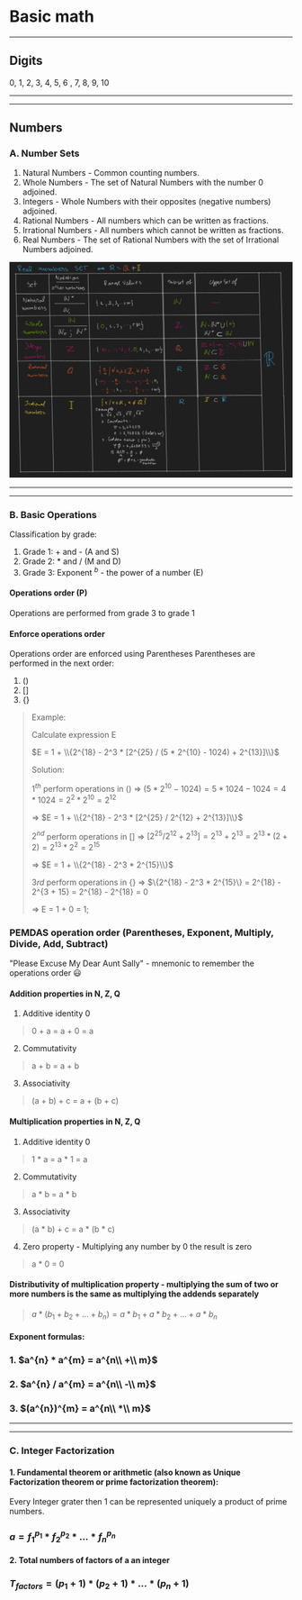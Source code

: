 # Basic math
-------------------------------------------------------------------------------
## Digits
0, 1, 2, 3, 4, 5, 6 , 7, 8, 9, 10

-------------------------------------------------------------------------------
-------------------------------------------------------------------------------
## Numbers 
### A. Number Sets
1. Natural Numbers - Common counting numbers.
2. Whole Numbers - The set of Natural Numbers with the number 0 adjoined.
3. Integers - Whole Numbers with their opposites (negative numbers) adjoined.
4. Rational Numbers - All numbers which can be written as fractions.
5. Irrational Numbers - All numbers which cannot be written as fractions.
6. Real Numbers - The set of Rational Numbers with the set of Irrational Numbers adjoined.

![Number sets](./Images/RealNumbersSet.png "App Service on Windows")

-------------------------------------------------------------------------------
-------------------------------------------------------------------------------
### B. Basic Operations
Classification by grade:
1. Grade 1: + and - (A and S)
1. Grade 2: * and / (M and D)
1. Grade 3: Exponent $^{b}$ - the power of a number (E)

#### Operations order (P)
Operations are performed from grade 3 to grade 1
#### Enforce operations order
Operations order are enforced using Parentheses
Parentheses are performed in the next order:
1. ()
1. []
1. \{}
> Example:
> 
> Calculate expression E
> 
> $E = 1 + \\{2^{18} - 2^3 * [2^{25} / (5 * 2^{10} - 1024) + 2^{13}]\\}$
>
> Solution:
>
> $1^{th}$ perform operations in () => $(5 * 2^{10} - 1024) = 5 * 1024 - 1024 = 4 * 1024 = 2^{2} * 2^{10} = 2^{12}$
>
> => $E = 1 + \\{2^{18} - 2^3 * [2^{25} / 2^{12} + 2^{13}]\\}$
> 
> $2^{nd}$ perform operations in [] => $[2^{25} / 2^{12} + 2^{13}] = 2^{13} + 2^{13} = 2^{13} * (2 + 2) = 2^{13} * 2^{2} = 2^{15}$ 
>
> => $E = 1 + \\{2^{18} - 2^3 * 2^{15}\\}$
>
> $3{rd}$  perform operations in {} => $\\{2^{18} - 2^3 * 2^{15}\\} = 2^{18} - 2^{3 + 15} = 2^{18} - 2^{18} = 0
>
> => E = 1 + 0 = 1;

### PEMDAS operation order (Parentheses, Exponent, Multiply, Divide, Add, Subtract)
"Please Excuse My Dear Aunt Sally" - mnemonic to remember the operations order :smiley:

#### Addition properties in N, Z, Q 
1. Additive identity 0
> 0 + a = a + 0 = a

2. Commutativity
> a + b = a + b 

3. Associativity
> (a + b) + c = a + (b + c)

#### Multiplication properties in N, Z, Q 
1. Additive identity 0
> 1 * a = a * 1 = a

2. Commutativity
> a * b = a * b 

3. Associativity
> (a * b) + c = a * (b * c)

4. Zero property - Multiplying any number by 0 the result is zero 
> a * 0 = 0

#### Distributivity of multiplication property - multiplying the sum of two or more numbers is the same as multiplying the addends separately
> $a * (b_{1} + b_{2} + ... + b_{n}) = a * b_{1} + a * b_{2} + ... + a * b_{n}$

#### Exponent formulas:
### 1. $a^{n} * a^{m} = a^{n\\ +\\ m}$
### 2. $a^{n} / a^{m} = a^{n\\ -\\ m}$
### 3. $(a^{n})^{m} = a^{n\\ *\\ m}$
-------------------------------------------------------------------------------
-------------------------------------------------------------------------------
### C. Integer Factorization

#### 1. Fundamental theorem or arithmetic (also known as Unique Factorization theorem or prime factorization theorem):
Every Integer grater then 1 can be represented uniquely a product of prime numbers.

### $a = f_{1}^{p_{1}} * f_{2}^{p_{2}} * ... * f_{n}^{p_{n}}$
#### 2. Total numbers of factors of a an integer 

### $T_{factors}= (p_{1} + 1) * (p_{2} + 1) * ... * (p_{n} + 1)$

